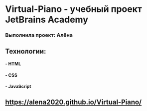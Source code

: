 # Virtual-Piano - yчебный проект JetBrains Academy
### Выполнила проект: Алёна

## Технологии:
#### - HTML
#### - CSS 
#### - JavaScript

## https://alena2020.github.io/Virtual-Piano/
